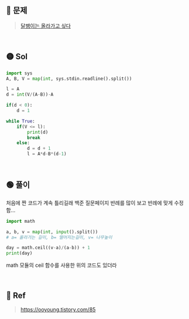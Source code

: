 ## 🔴 문제
> [달팽이는 올라가고 싶다](https://www.acmicpc.net/problem/2869)

<br/>

## 🟡 Sol
```python
import sys
A, B, V = map(int, sys.stdin.readline().split())

l = A
d = int(V/(A-B))-A

if(d < 0):
    d = 1

while True:
    if(V <= l):
        print(d)
        break
    else:
        d = d + 1
        l = A*d-B*(d-1)
```
<br/>

## 🟢 풀이
처음에 짠 코드가 계속 틀리길래 백준 질문페이지 반례를 많이 보고 반례에 맞게 수정함...

```python
import math

a, b, v = map(int, input().split())
# a= 올라가는 길이, b= 떨어지는길이, v= 나무높이

day = math.ceil((v-a)/(a-b)) + 1
print(day)
```

math 모듈의 ceil 함수를 사용한 위의 코드도 있더라


<br/>

## 🔵 Ref
> https://ooyoung.tistory.com/85

